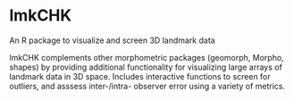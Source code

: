 # lmkCHK
An R package to visualize and screen 3D landmark data

lmkCHK complements other morphometric packages (geomorph, Morpho, shapes) by providing additional functionality for visualizing large arrays of landmark data in 3D space. Includes interactive functions to screen for outliers, and asssess inter-/intra- observer error using a variety of metrics. 
